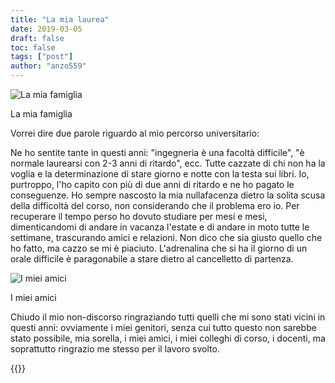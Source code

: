```yaml
---
title: "La mia laurea"
date: 2019-03-05
draft: false
toc: false
tags: ["post"]
author: "anzo559"
---
```


<picture>
    <source type="image/webp" srcset="/images/post/laurea_01.webp">
    <source type="image/jpg" srcset="/images/post/laurea_01.jpg">
    <img src="/images/post/laurea_01.jpg" alt="La mia famiglia">
</picture>
<p class='caption'>La mia famiglia</p>

Vorrei dire due parole riguardo al mio percorso universitario:

Ne ho sentite tante in questi anni: "ingegneria è una facoltà difficile", "è normale laurearsi con 2-3 anni di ritardo", ecc. 
Tutte cazzate di chi non ha la voglia e la determinazione di stare giorno e notte con la testa sui libri. Io, purtroppo, l'ho capito con più di due anni di ritardo e ne ho pagato le conseguenze.
Ho sempre nascosto la mia nullafacenza dietro la solita scusa della difficoltà del corso, non considerando che il problema ero io. 
Per recuperare il tempo perso ho dovuto studiare per mesi e mesi, dimenticandomi di andare in vacanza l'estate e di andare in moto tutte le settimane, trascurando amici e relazioni.
Non dico che sia giusto quello che ho fatto, ma cazzo se mi è piaciuto. L'adrenalina che si ha il giorno di un orale difficile è paragonabile a stare dietro al cancelletto di partenza.

<picture>
    <source type="image/webp" srcset="/images/post/laurea_02.webp">
    <source type="image/jpg" srcset="/images/post/laurea_02.jpg">
    <img src='/images/post/laurea_02.jpg' alt="I miei amici">
</picture>
<p class='caption'>I miei amici</p>

Chiudo il mio non-discorso ringraziando tutti quelli che mi sono stati vicini in questi anni: ovviamente i miei genitori, senza cui tutto questo non sarebbe stato possibile, mia sorella, i miei amici, i miei colleghi di corso, i docenti, ma soprattutto ringrazio me stesso per il lavoro svolto. 

{{<instagram Buiy3Bnj-Xw>}}
